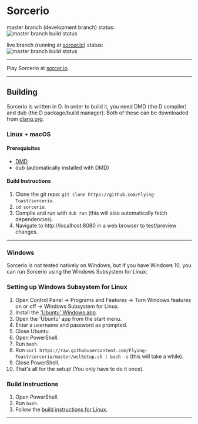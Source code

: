 # Sorcerio
master branch (development branch) status:  
![master branch build status](https://travis-ci.com/Flying-Toast/sorcerio.svg?branch=master)

live branch (running at [sorcer.io](https://sorcer.io)) status:  
![master branch build status](https://travis-ci.com/Flying-Toast/sorcerio.svg?branch=live)

---

Play Sorcerio at [sorcer.io](https://sorcer.io).

---

## Building
Sorcerio is written in D. In order to build it, you need DMD (the D compiler) and dub (the D package/build manager). Both of these can be downloaded from [dlang.org](https://dlang.org).

### Linux + macOS
#### Prerequisites
- [DMD](https://dlang.org)
- dub (automatically installed with DMD)

#### <span id="linuxBuildInstructions">Build Instructions</span>
1. Clone the git repo: `git clone https://github.com/Flying-Toast/sorcerio`.
2. `cd sorcerio`.
3. Compile and run with `dub run` (this will also automatically fetch dependencies).
4. Navigate to ht<span>tp://localhost:8080 in a web browser to test/preview changes.

---

### Windows
Sorcerio is not tested natively on Windows, but if you have Windows 10, you can run Sorcerio using the Windows Subsystem for Linux:

### Setting up Windows Subsystem for Linux
1. Open Control Panel -> Programs and Features -> Turn Windows features on or off -> Windows Subsystem for Linux.
2. Install the ['Ubuntu' Windows app](https://www.microsoft.com/en-us/p/ubuntu-1804-lts/9n9tngvndl3q).
3. Open the 'Ubuntu' app from the start menu.
4. Enter a username and password as prompted.
5. Close Ubuntu.
6. Open PowerShell.
7. Run `bash`.
8. Run `curl https://raw.githubusercontent.com/Flying-Toast/sorcerio/master/wslSetup.sh | bash -s` (this will take a while).
9. Close PowerShell.
10. That's all for the setup! (You only have to do it once).

### Build Instructions
1. Open PowerShell.
2. Run `bash`.
3. Follow the [build instructions for Linux](#linuxBuildInstructions).


---
